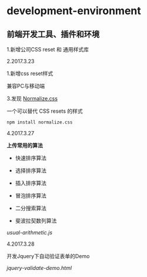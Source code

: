 # development-environment
前端开发工具、插件和环境
--

1.新增公司CSS reset 和 通用样式库

2.2017.3.23

1.新增css reset样式

兼容PC与移动端

3.发现 [Normalize.css](https://github.com/linxiangjun/normalize.css/ "Normalize.css ")

一个可以替代 CSS resets 的样式

`npm install normalize.css`

4.2017.3.27

**上传常用的算法**

* 快速排序算法

* 选择排序算法

* 插入排序算法

* 冒泡排序算法

* 二分搜索算法

* 斐波拉契数列算法

*usual-arithmetic.js*

4.2017.3.28

开发Jquery下自动验证表单的Demo

*jquery-validate-demo.html*
